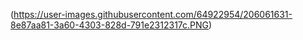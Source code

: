(https://user-images.githubusercontent.com/64922954/206061631-8e87aa81-3a60-4303-828d-791e2312317c.PNG)
